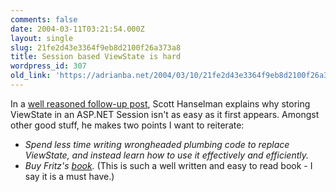 ```yaml
---
comments: false
date: 2004-03-11T03:21:54.000Z
layout: single
slug: 21fe2d43e3364f9eb8d2100f26a373a8
title: Session based ViewState is hard
wordpress_id: 307
old_link: 'https://adrianba.net/2004/03/10/21fe2d43e3364f9eb8d2100f26a373a8/'
---
```

In a
[
well reasoned follow-up post](http://www.hanselman.com/blog/PermaLink.aspx?guid=e73efd87-2cae-49af-9674-7076a054f2ca), Scott Hanselman explains why
storing ViewState in an ASP.NET Session isn't as easy as it first
appears. Amongst other good stuff, he makes two points I want to
reiterate:

  * _Spend less time writing wrongheaded plumbing code to
replace ViewState, and instead learn how to use it effectively and
efficiently._
  * _Buy Fritz's
[book](http://www.develop.com/books/essentialasp.net/)._
(This is such a well written and easy to read book - I say it is a
must have.)
